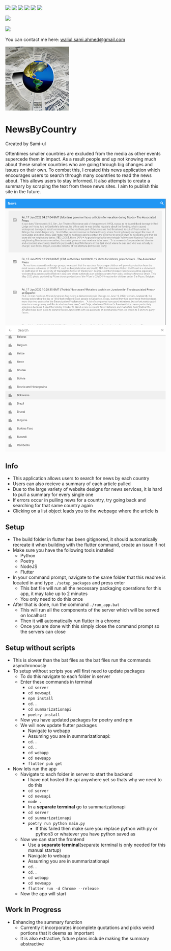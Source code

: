 ![](https://img.shields.io/badge/Flask-000000?style=for-the-badge&logo=flask&logoColor=white)
![](https://img.shields.io/badge/npm-CB3837?style=for-the-badge&logo=npm&logoColor=white
)
![](https://img.shields.io/badge/Node.js-339933?style=for-the-badge&logo=nodedotjs&logoColor=white
)
![](https://img.shields.io/badge/Flutter-02569B?style=for-the-badge&logo=flutter&logoColor=white
)
![](https://img.shields.io/badge/Python-FFD43B?style=for-the-badge&logo=python&logoColor=blue
)
![](https://img.shields.io/badge/PyTorch-EE4C2C?style=for-the-badge&logo=PyTorch&logoColor=white
)

![](https://licensebuttons.net/l/zero/1.0/80x15.png)

![](https://img.shields.io/badge/Gmail-D14836?style=for-the-badge&logo=gmail&logoColor=white)

You can contact me here: waliul.sami.ahmed@gmail.com

<img src="repoAssets/earth.png" alt="drawing" width="200"/>

# NewsByCountry

Created by Sami-ul

Oftentimes smaller countries are excluded from the media as other events supercede them in impact. As a result people end up not knowing much about these smaller countries who are going through big changes and issues on their own. To combat this, I created this news application which encourages users to search through many countries to read the news about. This allows users to stay informed. It also attempts to create a summary by scraping the text from these news sites. I aim to publish this site in the future.

![](repoAssets/mainPage.png)
![](repoAssets/searchPage.png)
## Info
- This application allows users to search for news by each country
- Users can also recieve a summary of each article pulled
- Due to the large variety of website designs for news services, it is hard to pull a summary for every single one
- If errors occur in pulling news for a country, try going back and searching for that same country again
- Clicking on a list object leads you to the webpage where the article is

## Setup
- The build folder in flutter has been gitignored, it should automatically recreate it when building with the flutter command, create an issue if not
- Make sure you have the following tools installed
    - Python
    - Poetry
    - NodeJS
    - Flutter
- In your command prompt, navigate to the same folder that this readme is located in and type `./setup_packages` and press enter
    - This bat file will run all the necessary packaging operations for this app, it may take up to 2 minutes
    - You only need to do this once
- After that is done, run the command `./run_app.bat`
    - This will run all the components of the server which will be served on localhost
    - Then it will automatically run flutter in a chrome
    - Once you are done with this simply close the command prompt so the servers can close
## Setup without scripts
- This is slower than the bat files as the bat files run the commands asynchronously
- To setup without scripts you will first need to update packages
    - To do this navigate to each folder in server
    - Enter these commands in terminal
        - `cd server`
        - `cd newsapi`
        - `npm install`
        - `cd..`
        - `cd summarizationapi`
        - `poetry install`
    - Now you have updated packages for poetry and npm
    - We will now update flutter packages
        - Navigate to webapp
        - Assuming you are in summarizationapi:
        - `cd..`
        - `cd..`
        - `cd webapp`
        - `cd newsapp`
        - `flutter pub get`
- Now lets run the app
    - Navigate to each folder in server to start the backend
        - I have not hosted the api anywhere yet so thats why we need to do this
        - `cd server`
        - `cd newsapi`
        - `node .`
        - In a **separate terminal** go to summarizationapi
        - `cd server`
        - `cd summarizationapi`
        - `poetry run python main.py`
            - If this failed then make sure you replace python with py or python3 or whatever you have python saved as
    - Now we can start the frontend
        - Use a **separate terminal**(separate terminal is only needed for this manual startup)
        - Navigate to webapp
        - Assuming you are in summarizationapi
        - `cd..`
        - `cd..`
        - `cd webapp`
        - `cd newsapp`
        - `flutter run -d Chrome --release`
    - Now the app will start
## Work In Progress
- Enhancing the summary function
    - Currently it incorporates incomplete quotations and picks weird portions that it deems as important
    - It is also extractive, future plans include making the summary abstractive
